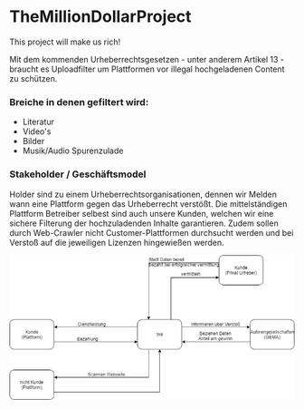 # TheMillionDollarProject

This project will make us rich!

Mit dem kommenden Urheberrechtsgesetzen - unter anderem Artikel 13 - braucht es Uploadfilter um Plattformen vor illegal hochgeladenen Content zu schützen. 

### Breiche in denen gefiltert wird:
- Literatur
- Video's
- Bilder
- Musik/Audio Spurenzulade

### Stakeholder / Geschäftsmodel
Holder sind zu einem Urheberrechtsorganisationen, dennen wir Melden wann eine Plattform gegen das Urheberrecht verstößt.
Die mittelständigen Plattform Betreiber selbest sind auch unsere Kunden, welchen wir eine sichere Filterung der hochzuladenden Inhalte garantieren. Zudem sollen durch Web-Crawler nicht Customer-Plattformen durchsucht werden und bei Verstoß auf die jeweiligen Lizenzen hingewießen werden.

![Diagram](VorläufigesGeschäftsmodell.jpg)
